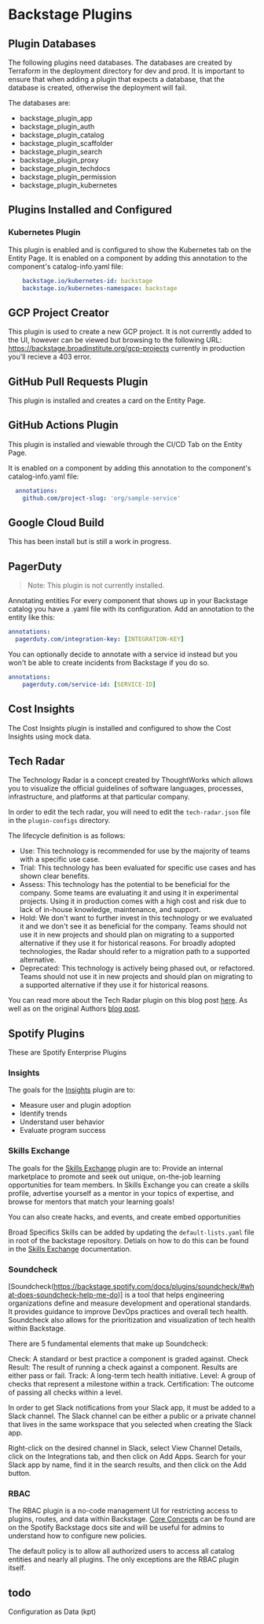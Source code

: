 # Backstage Plugins

## Plugin Databases

The following plugins need databases. The databases are created by
Terraform in the deployment directory for dev and prod. It is important
to ensure that when adding a plugin that expects a database, that the
database is created, otherwise the deployment will fail.

The databases are:

-   backstage_plugin_app
-   backstage_plugin_auth
-   backstage_plugin_catalog
-   backstage_plugin_scaffolder
-   backstage_plugin_search
-   backstage_plugin_proxy
-   backstage_plugin_techdocs
-   backstage_plugin_permission
-   backstage_plugin_kubernetes

## Plugins Installed and Configured

### Kubernetes Plugin

This plugin is enabled and is configured to show the Kubernetes tab on the
Entity Page. It is enabled on a component by adding this annotation to the
component's catalog-info.yaml file:

```Yaml
    backstage.io/kubernetes-id: backstage
    backstage.io/kubernetes-namespace: backstage
```

## GCP Project Creator

This plugin is used to create a new GCP project. It is not currently added to
the UI, however can be viewed but browsing to the following URL:
https://backstage.broadinstitute.org/gcp-projects currently in production you'll
recieve a 403 error.

## GitHub Pull Requests Plugin

This plugin is installed and creates a card on the Entity Page.

## GitHub Actions Plugin

This plugin is installed and viewable through the CI/CD Tab on the Entity Page.

It is enabled on a component by adding this annotation to the component's
catalog-info.yaml file:

```Yaml
  annotations:
    github.com/project-slug: 'org/sample-service'
```

## Google Cloud Build

This has been install but is still a work in progress.

## PagerDuty

> Note: This plugin is not currently installed.

Annotating entities For every component that shows up in your Backstage catalog
you have a .yaml file with its configuration. Add an annotation to the entity
like this:

```Yaml
annotations:
  pagerduty.com/integration-key: [INTEGRATION-KEY]
```

You can optionally decide to annotate with a service id instead but you won't be
able to create incidents from Backstage if you do so.

```Yaml
annotations:
    pagerduty.com/service-id: [SERVICE-ID]
```

## Cost Insights

The Cost Insights plugin is installed and configured to show the Cost Insights
using mock data.

## Tech Radar

The Technology Radar is a concept created by ThoughtWorks which allows you to visualize the official guidelines
of software languages, processes, infrastructure, and platforms at that particular company.

In order to edit the tech radar, you will need to edit the `tech-radar.json` file in the `plugin-configs` directory.

The lifecycle definition is as follows:

- Use: This technology is recommended for use by the majority of teams with a specific use case.
- Trial: This technology has been evaluated for specific use cases and has shown clear benefits.
- Assess: This technology has the potential to be beneficial for the company. Some teams are evaluating it and using it in experimental projects. Using it in production comes with a high cost and risk due to lack of in-house knowledge, maintenance, and support.
- Hold: We don't want to further invest in this technology or we evaluated it and we don't see it as beneficial for the company. Teams should not use it in new projects and should plan on migrating to a supported alternative if they use it for historical reasons. For broadly adopted technologies, the Radar should refer to a migration path to a supported alternative.
- Deprecated: This technology is actively being phased out, or refactored. Teams should not use it in new projects and should plan on migrating to a supported alternative if they use it for historical reasons.

You can read more about the Tech Radar plugin on this blog post [here](https://backstage.io/blog/2020/05/14/tech-radar-plugin/).
As well as on the original Authors [blog post](https://opensource.zalando.com/tech-radar/).

## Spotify Plugins

These are Spotify Enterprise Plugins

### Insights

The goals for the [Insights](https://backstage.spotify.com/docs/plugins/insights/) plugin are to:

* Measure user and plugin adoption
* Identify trends
* Understand user behavior
* Evaluate program success

### Skills Exchange

The goals for the [Skills Exchange](https://backstage.spotify.com/docs/plugins/skill-exchange/) plugin are to:
Provide an internal marketplace to promote and seek out unique, on-the-job learning opportunities for team members.
In Skills Exchange you can create a skills profile, advertise yourself as a mentor in your topics of expertise, and
browse for mentors that match your learning goals!

You can also create hacks, and events, and create embed opportunities

Broad Specifics Skills can be added by updating the `default-lists.yaml` file in
root of the backstage repository. Detials on how to do this can be found in the
[Skills Exchange](https://backstage.spotify.com/docs/plugins/skill-exchange/setup-and-installation#defining-skills-for-ingestion) documentation.

### Soundcheck

[Soundcheck(https://backstage.spotify.com/docs/plugins/soundcheck/#what-does-soundcheck-help-me-do)] is a tool that helps engineering organizations
define and measure development and operational standards. It provides guidance to improve
DevOps practices and overall tech health. Soundcheck also allows for the prioritization and visualization of tech health within Backstage.

There are 5 fundamental elements that make up Soundcheck:

Check: A standard or best practice a component is graded against.
Check Result: The result of running a check against a component. Results are either pass or fail.
Track: A long-term tech health initiative.
Level: A group of checks that represent a milestone within a track.
Certification: The outcome of passing all checks within a level.

In order to get Slack notifications from your Slack app, it must be added to a Slack channel. The Slack channel can be either a public or a private channel that lives in the same workspace that you selected when creating the Slack app.

Right-click on the desired channel in Slack, select View Channel Details, click on the Integrations tab, and then click on Add Apps. Search for your Slack app by name, find it in the search results, and then click on the Add button.

### RBAC

The RBAC plugin is a no-code management UI for restricting access to plugins, routes, and data within Backstage.
[Core Concepts](https://backstage.spotify.com/docs/plugins/rbac/core-concepts) can be found are on the Spotify Backstage docs site and
will be useful for admins to understand how to configure new policies.

The default policy is to allow all authorized users to access all catalog entities and nearly all plugins. The only exceptions are the
RBAC plugin itself.

## todo

Configuration as Data (kpt)
